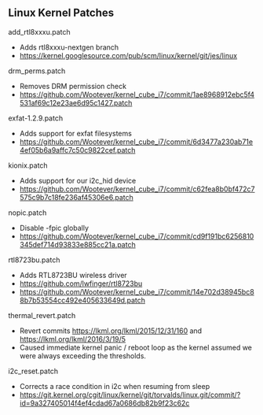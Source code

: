 Linux Kernel Patches
----

add_rtl8xxxu.patch
  - Adds rtl8xxxu-nextgen branch
  - https://kernel.googlesource.com/pub/scm/linux/kernel/git/jes/linux

drm_perms.patch
  - Removes DRM permission check
  - https://github.com/Wootever/kernel_cube_i7/commit/1ae8968912ebc5f4531af69c12e23ae6d95c1427.patch

exfat-1.2.9.patch
  - Adds support for exfat filesystems
  - https://github.com/Wootever/kernel_cube_i7/commit/6d3477a230ab71e4ef05b6a9affc7c50c9822cef.patch

kionix.patch
  - Adds support for our i2c_hid device
  - https://github.com/Wootever/kernel_cube_i7/commit/c62fea8b0bf472c7575c9b7c18fe236af45306e6.patch

nopic.patch
  - Disable -fpic globally
  - https://github.com/Wootever/kernel_cube_i7/commit/cd9f191bc6256810345def714d93833e885cc21a.patch

rtl8723bu.patch
  - Adds RTL8723BU wireless driver
  - https://github.com/lwfinger/rtl8723bu
  - https://github.com/Wootever/kernel_cube_i7/commit/14e702d38945bc88b7b53554cc492e405633649d.patch

thermal_revert.patch
  - Revert commits https://lkml.org/lkml/2015/12/31/160 and https://lkml.org/lkml/2016/3/19/5
  - Caused immediate kernel panic / reboot loop as the kernel assumed we were always exceeding the
    thresholds.

i2c_reset.patch
  - Corrects a race condition in i2c when resuming from sleep
  - https://git.kernel.org/cgit/linux/kernel/git/torvalds/linux.git/commit/?id=9a327405014f4ef4cdad67a0686db82b9f23c62c
